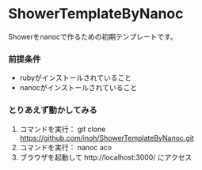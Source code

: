 ShowerTemplateByNanoc
=====================

Showerをnanocで作るための初期テンプレートです。

### 前提条件  

* rubyがインストールされていること  
* nanocがインストールされていること

### とりあえず動かしてみる  

1. コマンドを実行： git clone https://github.com/inoh/ShowerTemplateByNanoc.git  
2. コマンドを実行： nanoc aco
3. ブラウザを起動して http://localhost:3000/ にアクセス  
